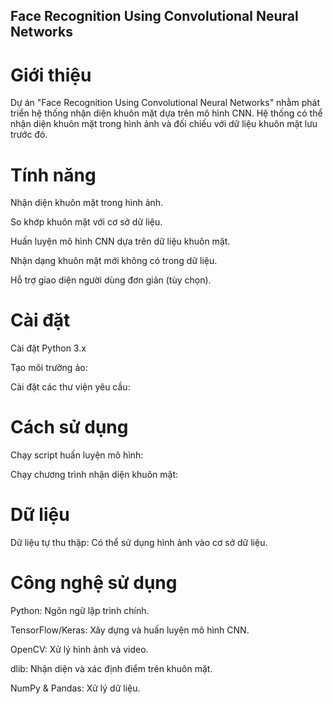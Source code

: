## Face Recognition Using Convolutional Neural Networks

# Giới thiệu
Dự án "Face Recognition Using Convolutional Neural Networks" nhằm phát triển hệ thống nhận diện khuôn mặt dựa trên mô hình CNN. Hệ thống có thể nhận diện khuôn mặt trong hình ảnh và đối chiếu với dữ liệu khuôn mặt lưu trước đó.

# Tính năng

Nhận diện khuôn mặt trong hình ảnh.

So khớp khuôn mặt với cơ sở dữ liệu.

Huấn luyện mô hình CNN dựa trên dữ liệu khuôn mặt.

Nhận dạng khuôn mặt mới không có trong dữ liệu.

Hỗ trợ giao diện người dùng đơn giản (tùy chọn).

# Cài đặt

Cài đặt Python 3.x

Tạo môi trường ảo:

Cài đặt các thư viện yêu cầu:

# Cách sử dụng

Chạy script huấn luyện mô hình:

Chạy chương trình nhận diện khuôn mặt:

# Dữ liệu

Dữ liệu tự thu thập: Có thể sử dụng hình ảnh vào cơ sở dữ liệu.

# Công nghệ sử dụng

Python: Ngôn ngữ lập trình chính.

TensorFlow/Keras: Xây dựng và huấn luyện mô hình CNN.

OpenCV: Xử lý hình ảnh và video.

dlib: Nhận diện và xác định điểm trên khuôn mặt.

NumPy & Pandas: Xử lý dữ liệu.



